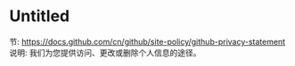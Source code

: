# Untitled

节: https://docs.github.com/cn/github/site-policy/github-privacy-statement
说明: 我们为您提供访问、更改或删除个人信息的途径。